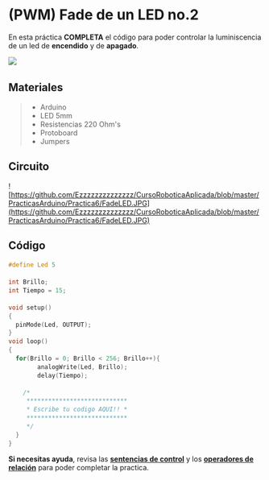 # (PWM) Fade de un LED no.2

En esta práctica  **COMPLETA** el código para poder controlar la luminiscencia de un led de **encendido** y de **apagado**.

![](https://lh3.googleusercontent.com/proxy/ysD1FGz6sHs0pygDzNCshzGlBsePXOHiq-cU9GjBENwLTayX-wR-dqVCe3CE6e6FFfZkwdjyAbIRM6yAWAdsR_aSp0cqGd1ucsjnTO4z2uIrEUCYsw)

## Materiales 
> - Arduino
> - LED 5mm 
> - Resistencias 220 Ohm's 
> - Protoboard
> - Jumpers

## Circuito
![https://github.com/Ezzzzzzzzzzzzzz/CursoRoboticaAplicada/blob/master/PracticasArduino/Practica6/FadeLED.JPG](https://github.com/Ezzzzzzzzzzzzzz/CursoRoboticaAplicada/blob/master/PracticasArduino/Practica6/FadeLED.JPG)

## Código
```c
#define Led 5

int Brillo;
int Tiempo = 15;

void setup()
{
  pinMode(Led, OUTPUT);
}
void loop()
{
  for(Brillo = 0; Brillo < 256; Brillo++){
    	analogWrite(Led, Brillo);
    	delay(Tiempo);
	
	/*
	 ****************************
	 * Escribe tu codigo AQUI!! *
	 ****************************
	 */
  }
}
```
**Si necesitas ayuda**, revisa las **[sentencias de control](https://classroom.google.com/w/NDY3MjU0MTQyMDla/tc/NDY4MDUwNDkzMjBa?hl=es)** y los [**operadores de relación**](https://github.com/Ezzzzzzzzzzzzzz/CursoRoboticaAplicada/blob/master/Operadores/Operadores%20Relacion.md) para poder completar la practica.
<!--stackedit_data:
eyJoaXN0b3J5IjpbNjE1MDUzMjIxLDI3MzE5OTc0MV19
-->
